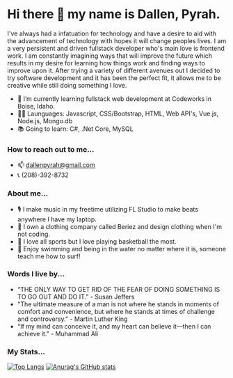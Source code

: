 # Hi there 👋 my name is Dallen, Pyrah. 

I've always had a infatuation for technology and have a desire to aid with the advancement of technology with hopes it will change peoples lives. I am a very persistent and driven fullstack developer who's main love is frontend work. I am constantly imagining ways that will improve the future which results in my desire for learning how things work and finding ways to improve upon it. After trying a variety of different avenues out I decided to try software development and it has been the perfect fit, it allows me to be creative while still doing something I love.

- 🌱 I’m currently learning fullstack web development at Codeworks in Boise, Idaho. 
- 	:man_technologist: Launguages: Javascript, CSS/Bootstrap, HTML, Web API's, Vue.js, Node.js, Mongo.db 
- 	:books: Going to learn:  C#, .Net Core, MySQL
### How to reach out to me...
- 	:mailbox: dallenpyrah@gmail.com
- 	:telephone_receiver: (208)-392-8732

### About me...
- :studio_microphone: I make music in my freetime utilizing FL Studio to make beats anywhere I have my laptop.
- :tshirt: I own a clothing company called Beriez and design clothing when I'm not coding.
- :basketball: I love all sports but I love playing basketball the most. 
- :ocean: Enjoy swimming and being in the water no matter where it is, someone teach me how to surf! 

### Words I live by...
- “THE ONLY WAY TO GET RID OF THE FEAR OF DOING SOMETHING IS TO GO OUT AND DO IT.” - Susan Jeffers
- "The ultimate measure of a man is not where he stands in moments of comfort and convenience, but where he stands at times of challenge and controversy." - Martin Luther King
- “If my mind can conceive it, and my heart can believe it—then I can achieve it." - Muhammad Ali

### My Stats...

[![Top Langs](https://github-readme-stats.vercel.app/api/top-langs/?username=dallenpyrah)](https://github.com/dallenpyrah/github-readme-stats)
[![Anurag's GitHub stats](https://github-readme-stats.vercel.app/api?username=dallenpyrah)](https://github.com/dallenpyrah/github-readme-stats)



<!--
**dallenpyrah/dallenpyrah** is a ✨ _special_ ✨ repository because its `README.md` (this file) appears on your GitHub profile.

Here are some ideas to get you started:

- 🔭 I’m currently working on ...
- 🌱 I’m currently learning ...
- 👯 I’m looking to collaborate on ...
- 🤔 I’m looking for help with ...
- 💬 Ask me about ...
- 📫 How to reach me: ...
- 😄 Pronouns: ...
- ⚡ Fun fact: ...
-->



